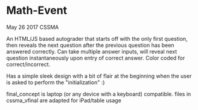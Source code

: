 # Math-Event
May 26 2017 CSSMA

An HTML/JS based autograder that starts off with the only first question, then reveals the next question after the previous question has been answered correctly. Can take multiple answer inputs, will reveal next question instantaneously upon entry of correct answer. Color coded for correct/incorrect.

Has a simple sleek design with a bit of flair at the beginning when the user is asked to perform the "initialization" :)

final_concept is laptop (or any device with a keyboard) compatible.
files in cssma_vfinal are adapted for iPad/table usage
